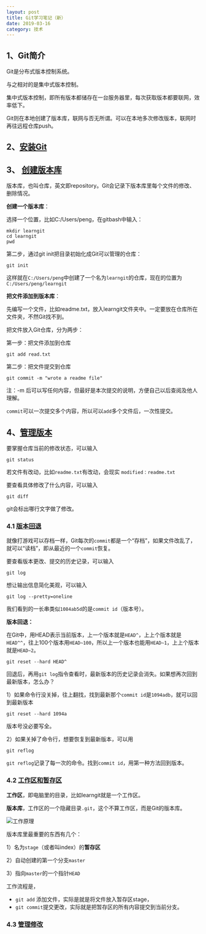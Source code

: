 ```yaml
---
layout: post
title: Git学习笔记（新）
date: 2019-03-16
category: 技术
---
```


## 1、Git简介

Git是分布式版本控制系统。

与之相对的是集中式版本控制。

集中式版本控制，即所有版本都储存在一台服务器里，每次获取版本都要联网，效率低下。

Git则在本地创建了版本库，联网与否无所谓。可以在本地多次修改版本，联网时再往远程仓库push。

## 2、[安装Git](https://www.liaoxuefeng.com/wiki/0013739516305929606dd18361248578c67b8067c8c017b000/00137396287703354d8c6c01c904c7d9ff056ae23da865a000)

## 3、 [创建版本库](https://www.liaoxuefeng.com/wiki/0013739516305929606dd18361248578c67b8067c8c017b000/0013743256916071d599b3aed534aaab22a0db6c4e07fd0000)

版本库，也叫仓库，英文即repository。Git会记录下版本库里每个文件的修改、删除情况。

**创建一个版本库**：

选择一个位置，比如C:/Users/peng，在gitbash中输入：

```
mkdir learngit
cd learngit
pwd
```

第二步，通过git init把目录初始化成Git可以管理的仓库：

```
git init
```

这样就在`C:/Users/peng`中创建了一个名为`learngit`的仓库，现在的位置为`C:/Users/peng/learngit`

**把文件添加到版本库**：

先编写一个文件，比如readme.txt，放入learngit文件夹中。一定要放在仓库所在文件夹，不然Git找不到。

把文件放入Git仓库，分为两步：

第一步：把文件添加到仓库

```
git add read.txt
```

第二步：把文件提交到仓库

```
git commit -m "wrote a readme file"
```

注：-m 后可以写任何内容，但最好是本次提交的说明，方便自己以后查阅及他人理解。

`commit`可以一次提交多个内容，所以可以`add`多个文件后，一次性提交。

## 4、[管理版本](https://www.liaoxuefeng.com/wiki/0013739516305929606dd18361248578c67b8067c8c017b000/0013743858312764dca7ad6d0754f76aa562e3789478044000)

要掌握仓库当前的修改状态，可以输入

```
git status
```

若文件有改动，比如`readme.txt`有改动，会现实 `modified：readme.txt`

要查看具体修改了什么内容，可以输入

```
git diff
```

git会标出哪行文字做了修改。

### 4.1 [版本回退](https://www.liaoxuefeng.com/wiki/0013739516305929606dd18361248578c67b8067c8c017b000/0013744142037508cf42e51debf49668810645e02887691000)

就像打游戏可以存档一样，Git每次的`commit`都是一个“存档”，如果文件改乱了，就可以“读档”，即从最近的一个`commit`恢复。

要查看版本更改、提交的历史记录，可以输入

```
git log
```

想让输出信息简化美观，可以输入

```
git log --pretty=oneline
```

我们看到的一长串类似`1084ab5d`的是`commit id`（版本号）。

**版本回退：**

在Git中，用HEAD表示当前版本，上一个版本就是`HEAD^`，上上个版本就是`HEAD^^`，往上100个版本用`HEAD~100`，所以上一个版本也能用`HEAD~1`，上上个版本就是`HEAD~2`。

```
git reset --hard HEAD^
```

回退后，再用`git log`指令查看时，最新版本的历史记录会消失。如果想再次回到最新版本，怎么办？

1）如果命令行没关掉，往上翻找，找到最新那个`commit id`是`1094adb`，就可以回到最新版本

```
git reset --hard 1094a
```

版本号没必要写全。

2）如果关掉了命令行，想要恢复到最新版本，可以用

```
git reflog
```

`git reflog`记录了每一次的命令。找到`commit id`，用第一种方法回到版本。

### 4.2 [工作区和暂存区](https://www.liaoxuefeng.com/wiki/0013739516305929606dd18361248578c67b8067c8c017b000/0013745374151782eb658c5a5ca454eaa451661275886c6000)

**工作区**，即电脑里的目录，比如learngit就是一个工作区。

**版本库**，工作区的一个隐藏目录`.git`，这个不算工作区，而是Git的版本库。

![工作原理](https://cdn.liaoxuefeng.com/cdn/files/attachments/001384907702917346729e9afbf4127b6dfbae9207af016000/0)

版本库里最重要的东西有几个：

1）名为`stage`（或者叫index）的**暂存区**

2）自动创建的第一个分支`master`

3）指向`master`的一个指针`HEAD`

工作流程是，

- `git add` 添加文件，实际是就是将文件放入暂存区stage，
- `git commit`提交更改，实际就是把暂存区的所有内容提交到当前分支。

### 4.3 [管理修改](https://www.liaoxuefeng.com/wiki/0013739516305929606dd18361248578c67b8067c8c017b000/001374829472990293f16b45df14f35b94b3e8a026220c5000)

